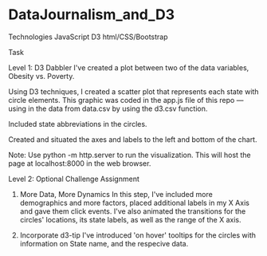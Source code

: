 # DataJournalism_and_D3
Technologies
JavaScript
D3
html/CSS/Bootstrap

Task

Level 1: D3 Dabbler
I've created a plot between two of the data variables, Obesity vs. Poverty.

Using D3 techniques, I created a scatter plot that represents each state with circle elements. This graphic was coded in the app.js file of this repo — using in the data from data.csv by using the d3.csv function.

Included state abbreviations in the circles.

Created and situated the axes and labels to the left and bottom of the chart.

Note: Use python -m http.server to run the visualization. This will host the page at localhost:8000 in the web browser.

Level 2: Optional Challenge Assignment
1. More Data, More Dynamics
In this step, I've included more demographics and more factors, placed additional labels in my X Axis and gave them click events. I've also animated the transitions for the circles' locations, its state labels, as well as the range of the X axis.

2. Incorporate d3-tip
I've introduced 'on hover' tooltips for the circles with information on State name, and the respecive data.
